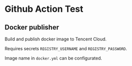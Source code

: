 # Github Action Test

## Docker publisher

Build and publish docker image to Tencent Cloud.

Requires secrets `REGISTRY_USERNAME` and `REGISTRY_PASSWORD`.

Image name in `docker.yml` can be configurated.
